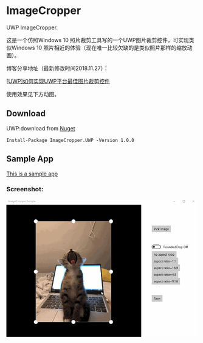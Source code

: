 # ImageCropper
UWP ImageCropper.

这是一个仿照Windows 10 照片裁剪工具写的一个UWP图片裁剪控件，可实现类似Windows 10 照片相近的体验（现在唯一比较欠缺的是类似照片那样的缩放动画）。

博客分享地址（最新修改时间2018.11.27）：

[[UWP\]如何实现UWP平台最佳图片裁剪控件](https://www.cnblogs.com/hhchaos/p/10021952.html)

使用效果见下方动图。

## Download

UWP:download from [Nuget](https://www.nuget.org/packages/ImageCropper.UWP/)

```
Install-Package ImageCropper.UWP -Version 1.0.0
```

## Sample App

[This is a sample app](https://github.com/HHChaos/ImageCropper/tree/master/ImageCropper.Sample)

### Screenshot:
![Screenshot](Screenshot/screenshot1.gif)